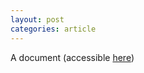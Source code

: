 ```yaml
---
layout: post
categories: article
---
```


A document (accessible [here][pdf])

[pdf]: /assets/2016-02-19-binomial-models.pdf
